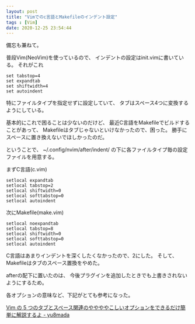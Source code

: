 ```yaml
---
layout: post
title: "Vimでのc言語とMakefileのインデント設定"
tags : [Vim]
date: 2020-12-25 23:54:44
---
```


備忘も兼ねて。  



普段Vim(NeoVim)を使っているので、
インデントの設定はinit.vimに書いている。
それがこれ

```vim
set tabstop=4
set expandtab
set shiftwidth=4
set autoindent
```

特にファイルタイプを指定せずに設定していて、
タブはスペース4つに変換するようにしている。

基本的にこれで困ることは少ないのだけど、
最近C言語をMakefileでビルドすることがあって、
Makefileはタブじゃないといけなかったので、困った。
勝手にスペースに置き換えないでほしかったのだ。

ということで、
~/.config/nvim/after/indent/
の下に各ファイルタイプ毎の設定ファイルを用意する。


まずC言語(c.vim)

```vim
setlocal expandtab
setlocal tabstop=2
setlocal shiftwidth=0
setlocal softtabstop=0
setlocal autoindent
```

次にMakefile(make.vim)

```vim
setlocal noexpandtab
setlocal tabstop=8
setlocal shiftwidth=0
setlocal softtabstop=0
setlocal autoindent
```

C言語はあまりインデントを深くしたくなかったので、2にした。
そして、Makefileはタブのスペース置換をやめた。

afterの配下に置いたのは、
今後プラグインを追加したときでも上書きされないようにするため。



各オプションの意味など、下記がとても参考になった。

[Vim の 5 つのタブとスペース関連のややややこしいオプションをできるだけ簡単に解説するよ - yu8mada](https://yu8mada.com/2018/08/26/i-ll-explain-vim-s-5-tab-and-space-related-somewhat-complicated-options-as-simply-as-possible/)


